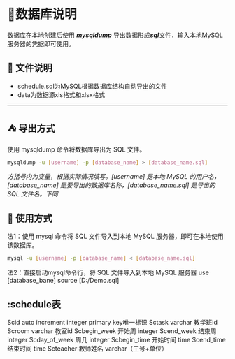 # :bookmark_tabs:数据库说明

数据库在本地创建后使用 ***mysqldump*** 导出数据形成***sql***文件，输入本地MySQL服务器的凭据即可使用。

## :file_folder: 文件说明

- schedule.sql为MySQL根据数据库结构自动导出的文件
- data为数据源xls格式和xlsx格式

---
##  :tent: 导出方式

使用 mysqldump 命令将数据库导出为 SQL 文件。
```bash
mysqldump -u [username] -p [database_name] > [database_name.sql]
```

*方括号内为变量，根据实际情况填写。[username] 是本地 MySQL 的用户名，[database_name] 是要导出的数据库名称，[database_name.sql] 是导出的 SQL 文件名。下同*
## :sparkler: 使用方式
法1：使用 mysql 命令将 SQL 文件导入到本地 MySQL 服务器，即可在本地使用该数据库。
```bash
mysql -u [username] -p [database_name] < [database_name.sql]
```
法2：直接启动mysql命令行，将 SQL 文件导入到本地 MySQL 服务器
use [database_bane]
source [D:/Demo.sql]

## :schedule表
Scid auto increment integer primary key唯一标识
Sctask varchar 教学班id
Scroom varchar 教室id
Scbegin_week 开始周 integer
Scend_week 结束周 integer
Scday_of_week 周几 integer
Scbegin_time 开始时间 time
Scend_time 结束时间 time
Scteacher 教师姓名 varchar（工号+单位）
